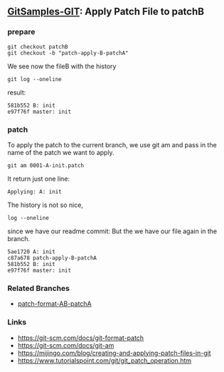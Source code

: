 ## [GitSamples-GIT](../../tree/master): Apply Patch File to patchB


### prepare
    git checkout patchB
    git checkout -b "patch-apply-B-patchA"

We see now the fileB with the history

    git log --oneline    

result:

    581b552 B: init
    e97f76f master: init


### patch
To apply the patch to the current branch, we use git am and pass in the name of the patch we want to apply.

    git am 0001-A-init.patch

It return just one line:

    Applying: A: init

The history is not so nice,

    log --oneline

since we have our readme commit: But the we have our file again in the branch.

    5ae1720 A: init
    c87a678 patch-apply-B-patchA
    581b552 B: init
    e97f76f master: init

### Related Branches
* [patch-format-AB-patchA](../../tree/patch-format-AB-patchA)

### Links
* https://git-scm.com/docs/git-format-patch
* https://git-scm.com/docs/git-am
* https://mijingo.com/blog/creating-and-applying-patch-files-in-git
* https://www.tutorialspoint.com/git/git_patch_operation.htm
